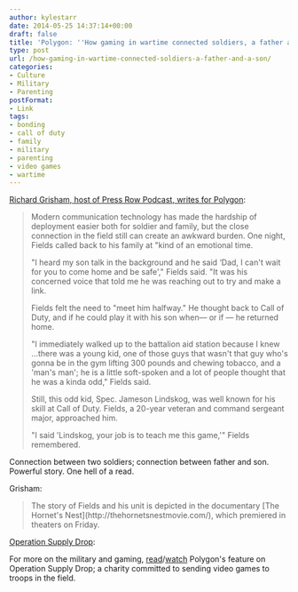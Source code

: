 ```yaml
---
author: kylestarr
date: 2014-05-25 14:37:14+00:00
draft: false
title: 'Polygon: ''How gaming in wartime connected soldiers, a father and a son'''
type: post
url: /how-gaming-in-wartime-connected-soldiers-a-father-and-a-son/
categories:
- Culture
- Military
- Parenting
postFormat:
- Link
tags:
- bonding
- call of duty
- family
- military
- parenting
- video games
- wartime
---
```


[Richard Grisham, host of Press Row Podcast, writes for Polygon](http://www.polygon.com/2014/5/25/5745884/the-hornets-nest-sgt-maj-chris-fields):


<blockquote>Modern communication technology has made the hardship of deployment easier both for soldier and family, but the close connection in the field still can create an awkward burden. One night, Fields called back to his family at "kind of an emotional time.

"I heard my son talk in the background and he said ‘Dad, I can't wait for you to come home and be safe'," Fields said. "It was his concerned voice that told me he was reaching out to try and make a link.

Fields felt the need to "meet him halfway." He thought back to Call of Duty, and if he could play it with his son when— or if — he returned home.

"I immediately walked up to the battalion aid station because I knew ...there was a young kid, one of those guys that wasn't that guy who's gonna be in the gym lifting 300 pounds and chewing tobacco, and a 'man's man'; he is a little soft-spoken and a lot of people thought that he was a kinda odd," Fields said.

Still, this odd kid, Spec. Jameson Lindskog, was well known for his skill at Call of Duty. Fields, a 20-year veteran and command sergeant major, approached him.

"I said 'Lindskog, your job is to teach me this game,'" Fields remembered.</blockquote>


Connection between two soldiers; connection between father and son. Powerful story. One hell of a read.

Grisham:


<blockquote>The story of Fields and his unit is depicted in the documentary [The Hornet's Nest](http://thehornetsnestmovie.com/), which premiered in theaters on Friday.</blockquote>


[Operation Supply Drop](http://www.operationsupplydrop.org):

For more on the military and gaming, [read](http://www.polygon.com/2013/12/16/5179074/launching-operation-supply-drop)/[watch](http://youtu.be/2dGDycidDlw) Polygon's feature on Operation Supply Drop; a charity committed to sending video games to troops in the field.
